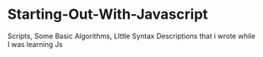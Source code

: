 # Starting-Out-With-Javascript
Scripts, Some Basic Algorithms, LIttle Syntax Descriptions that i wrote while I was learning Js
